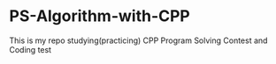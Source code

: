 # PS-Algorithm-with-CPP
This is my repo studying(practicing) CPP Program Solving Contest and Coding test

